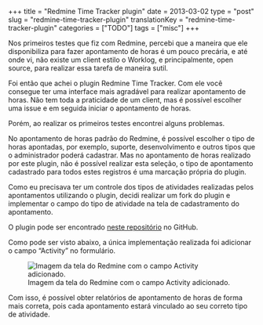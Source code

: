 +++
title = "Redmine Time Tracker plugin"
date = 2013-03-02
type = "post"
slug = "redmine-time-tracker-plugin"
translationKey = "redmine-time-tracker-plugin"
categories = ["TODO"]
tags = ["misc"]
+++

Nos primeiros testes que fiz com Redmine, percebi que a maneira que ele disponibiliza para fazer apontamento de horas é um pouco precária, e até onde vi, não existe um client estilo o Worklog, e principalmente, open source, para realizar essa tarefa de maneira sutil.

Foi então que achei o plugin Redmine Time Tracker. Com ele você consegue ter uma interface mais agradável para realizar apontamento de horas. Não tem toda a praticidade de um client, mas é possível escolher uma issue e em seguida iniciar o apontamento de horas.

Porém, ao realizar os primeiros testes encontrei alguns problemas.

No apontamento de horas padrão do Redmine, é possível escolher o tipo de horas apontadas, por exemplo, suporte, desenvolvimento  e outros tipos que o administrador poderá cadastrar. Mas no apontamento de horas realizado por este plugin, não é possível realizar esta seleção, o tipo de apontamento cadastrado para todos estes registros é uma marcação própria do plugin.

Como eu precisava ter um controle dos tipos de atividades realizadas pelos apontamentos utilizando o plugin, decidi realizar um fork do plugin e implementar o campo do tipo de atividade na tela de cadastramento do apontamento.

O plugin pode ser encontrado [neste repositório][redmine-time-tracker] no GitHub.

Como pode ser visto abaixo, a única implementação realizada foi adicionar o campo “Activity” no formulário.

<figure>
	<img src="/img/redmine-time-tracker-plugin-custom-by-ionixjunior.png" alt="Imagem da tela do Redmine com o campo Activity adicionado."> 
	<figcaption>Imagem da tela do Redmine com o campo Activity adicionado.</figcaption>
</figure>

Com isso, é possível obter relatórios de apontamento de horas de forma mais correta, pois cada apontamento estará vinculado ao seu correto tipo de atividade.

[redmine-time-tracker]: https://github.com/ionixjunior/redmine_time_tracker
